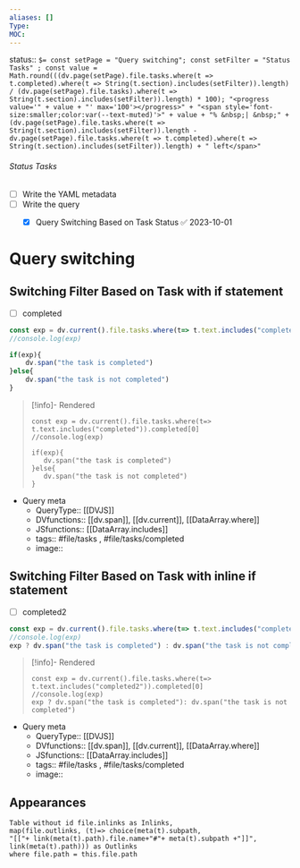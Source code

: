 ```yaml
---
aliases: []
Type: 
MOC:
---
```


status::  `$= const setPage = "Query switching"; const setFilter = "Status Tasks" ; const value = Math.round(((dv.page(setPage).file.tasks.where(t => t.completed).where(t => String(t.section).includes(setFilter)).length) / (dv.page(setPage).file.tasks).where(t => String(t.section).includes(setFilter)).length) * 100); "<progress value='" + value + "' max='100'></progress>" + "<span style='font-size:smaller;color:var(--text-muted)'>" + value + "% &nbsp;| &nbsp;" + (dv.page(setPage).file.tasks.where(t => String(t.section).includes(setFilter)).length - dv.page(setPage).file.tasks.where(t => t.completed).where(t => String(t.section).includes(setFilter)).length) + " left</span>" `

###### Status Tasks
- [ ] Write the YAML metadata
- [ ] Write the query
    - [x] Query Switching Based on Task Status ✅ 2023-10-01


# Query switching

## Switching Filter Based on Task with if statement

- [ ] completed

```js 
const exp = dv.current().file.tasks.where(t=> t.text.includes("completed")).completed[0]
//console.log(exp)

if(exp){
    dv.span("the task is completed")
}else{
    dv.span("the task is not completed")
}
```

>[!info]- Rendered
>```dataviewjs
>const exp = dv.current().file.tasks.where(t=> t.text.includes("completed")).completed[0]
>//console.log(exp)
>
>if(exp){
>    dv.span("the task is completed")
>}else{
>    dv.span("the task is not completed")
>}
>```


- Query meta
    - QueryType:: [[DVJS]]
    - DVfunctions:: [[dv.span]], [[dv.current]], [[DataArray.where]]
    - JSfunctions:: [[DataArray.includes]]
    - tags:: #file/tasks , #file/tasks/completed
    - image:: 


## Switching Filter Based on Task with inline if statement

- [ ] completed2

```js
const exp = dv.current().file.tasks.where(t=> t.text.includes("completed2")).completed[0]
//console.log(exp)
exp ? dv.span("the task is completed") : dv.span("the task is not completed")
```

>[!info]- Rendered
>```dataviewjs
>const exp = dv.current().file.tasks.where(t=> t.text.includes("completed2")).completed[0]
>//console.log(exp)
>exp ? dv.span("the task is completed"): dv.span("the task is not completed")
>```


- Query meta
    - QueryType:: [[DVJS]]
    - DVfunctions:: [[dv.span]], [[dv.current]], [[DataArray.where]]
    - JSfunctions:: [[DataArray.includes]]
    - tags:: #file/tasks , #file/tasks/completed
    - image:: 



## Appearances

```dataview
Table without id file.inlinks as Inlinks, 
map(file.outlinks, (t)=> choice(meta(t).subpath, 
"[["+ link(meta(t).path).file.name+"#"+ meta(t).subpath +"]]", 
link(meta(t).path))) as Outlinks
where file.path = this.file.path
```




